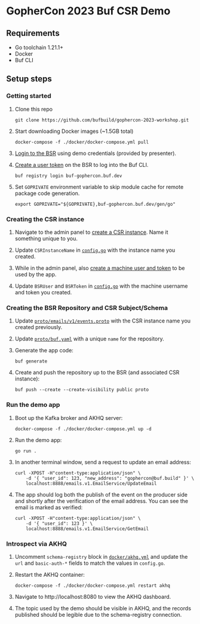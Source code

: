 # GopherCon 2023 Buf CSR Demo

## Requirements

- Go toolchain 1.21.1+
- Docker
- Buf CLI

## Setup steps

### Getting started

1. Clone this repo

   ```
   git clone https://github.com/bufbuild/gophercon-2023-workshop.git
   ```

1. Start downloading Docker images (~1.5GB total)

   ```
   docker-compose -f ./docker/docker-compose.yml pull
   ```

1. [Login to the BSR](https://buf-gophercon.buf.dev/) using demo credentials (provided by presenter).

1. [Create a user token](https://buf-gophercon.buf.dev/settings/user) on the BSR to log into the Buf CLI.

   ```
   buf registry login buf-gophercon.buf.dev
   ```

1. Set `GOPRIVATE` environment variable to skip module cache for remote package code generation.

   ```
   export GOPRIVATE="${GOPRIVATE},buf-gophercon.buf.dev/gen/go"
   ```

### Creating the CSR instance

1. Navigate to the admin panel to [create a CSR instance](https://buf-gophercon.buf.dev/admin/csr). Name it something unique to you.

1. Update `CSRInstanceName` in [`config.go`](config.go) with the instance name you created.

1. While in the admin panel, also [create a machine user and token](https://buf-gophercon.buf.dev/admin/machine-users) to be used by the app.

1. Update `BSRUser` and `BSRToken` in [`config.go`](config.go) with the machine username and token you created.

### Creating the BSR Repository and CSR Subject/Schema

1. Update [`proto/emails/v1/events.proto`](proto/emails/v1/events.proto) with the CSR instance name you created previously. 

1. Update [`proto/buf.yaml`](proto/buf.yaml) with a unique `name` for the repository.

1. Generate the app code:

   ```
   buf generate
   ```

1. Create and push the repository up to the BSR (and associated CSR instance):

   ```
   buf push --create --create-visibility public proto
   ```

### Run the demo app

1. Boot up the Kafka broker and AKHQ server:

   ```
   docker-compose -f ./docker/docker-compose.yml up -d
   ```

1. Run the demo app:

   ```
   go run .
   ```

1. In another terminal window, send a request to update an email address:

   ```
   curl -XPOST -H"content-type:application/json" \
       -d '{ "user_id": 123, "new_address": "gophercon@buf.build" }' \
       localhost:8888/emails.v1.EmailService/UpdateEmail
   ```

1. The app should log both the publish of the event on the producer side and 
   shortly after the verification of the email address. You can see the email 
   is marked as verified:

   ```
   curl -XPOST -H"content-type:application/json" \
       -d '{ "user_id": 123 }' \
       localhost:8888/emails.v1.EmailService/GetEmail
   ```

### Introspect via AKHQ

1. Uncomment `schema-registry` block in [`docker/akhq.yml`](docker/akhq.yml) and
   update the `url` and `basic-auth-*` fields to match the values in `config.go`. 

1. Restart the AKHQ container:

   ```
   docker-compose -f ./docker/docker-compose.yml restart akhq
   ```

1. Navigate to http://localhost:8080 to view the AKHQ dashboard.

1. The topic used by the demo should be visible in AKHQ, and the records 
   published should be legible due to the schema-registry connection.